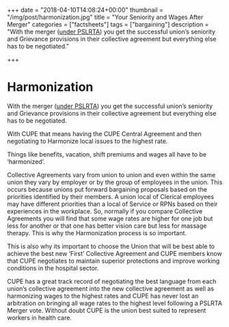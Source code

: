+++
date = "2018-04-10T14:08:24+00:00"
thumbnail = "/img/post/harmonization.jpg"
title = "Your Seniority and Wages After Merger"
categories = ["factsheets"]
tags = ["bargaining"]
description = "With the merger ([under PSLRTA](/post/pslrta/)) you get the successful union’s seniority and Grievance provisions in their collective agreement but everything else has to be negotiated."

+++

# Harmonization

With the merger ([under PSLRTA](/post/pslrta/)) you get the successful union’s seniority and Grievance provisions in their collective agreement but everything else has to be negotiated. 

With CUPE that means having the CUPE Central Agreement and then negotiating to Harmonize local issues to the highest rate. 

Things like benefits, vacation, shift premiums and wages all have to be ‘harmonized’.

Collective Agreements vary from union to union and even within the same union they vary by employer or by the group of employees in the union. This occurs because unions put forward bargaining proposals based on the priorities identified by their members. A union local of Clerical employees may have different priorities than a local of Service or RPNs based on their experiences in the workplace. So, normally if you compare Collective Agreements you will find that some wage rates are higher for one job but less for another or that one has better vision care but less for massage therapy. This is why the Harmonization process is so important.

This is also why its important to choose the Union that will be best able to achieve the best new ‘First’ Collective Agreement and CUPE members know that CUPE negotiates to maintain superior protections and improve working conditions in the hospital sector.

CUPE has a great track record of negotiating the best language from each union’s collective agreement into the new collective agreement as well as harmonizing wages to the highest rates and CUPE has never lost an arbitration on bringing all wage rates to the highest level following a PSLRTA Merger vote. Without doubt CUPE is the union best suited to represent workers in health care.
